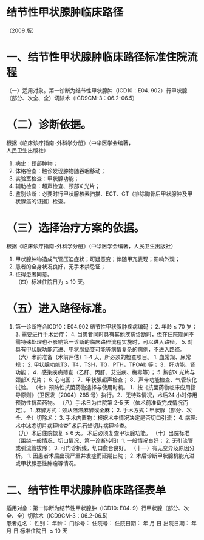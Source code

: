 # 结节性甲状腺肿临床路径  
（2009 版）  
# 一、结节性甲状腺肿临床路径标准住院流程  
（一）适用对象。第一诊断为结节性甲状腺肿（ICD10：E04. 902）行甲状腺（部分、次全、全）切除术（ICD9CM-3：06.2-06.5）  
# （二）诊断依据。  
根据《临床诊疗指南-外科学分册》（中华医学会编著，  
人民卫生出版社）  
1. 病史：颈部肿物；  
2. 体格检查：触诊发现肿物随吞咽移动；  
3. 实验室检查：甲状腺功能；  
4. 辅助检查：超声检查、颈部X 光片；  
5. 鉴别诊断：必要时行甲状腺核素扫描、ECT、CT（排除胸骨后甲状腺肿及甲状腺癌的证据）检查。  
# （三）选择治疗方案的依据。  
根据《临床诊疗指南-外科学分册》（中华医学会编著，人民卫生出版社）  
1. 甲状腺肿物造成气管压迫症状；可疑恶变；伴随甲亢表现；影响外观；  
2. 患者的全身状况良好，无手术禁忌证；  
3. 征得患者同意。  
（四）标准住院日为${\leqslant}10$ 天。  
# （五）进入路径标准。  
1. 第一诊断符合ICD10：E04.902 结节性甲状腺肿疾病编码； 2. 年龄 ≤ 70 岁； 3. 需要进行手术治疗； 4. 当患者同时具有其他疾病诊断时，但在住院期间不需特殊处理也不影响第一诊断的临床路径流程实施时，可以进入路径。 5. 对具有甲状腺功能亢进、甲状腺癌变可能等病情复杂的病例，不进入路径。 
（六）术前准备（术前评估）1-4 天，所必须的检查项目。 1. 血常规、尿常规； 2. 甲状腺功能T3，T4，TSH，TG，PTH，TPOAb 等； 3．肝功能、肾功能； 4．感染疾病筛查（乙肝、丙肝、艾滋病、梅毒等）； 5. 胸部X 光片与颈部X 光片； 6. 心电图； 7．甲状腺超声检查； 8．声带功能检查、气管软化试验。 
（七）预防性抗菌药物选择与使用时机。 1．按《抗菌药物临床应用指导原则》（卫医发〔2004〕285 号）执行。2．无特殊情况，术后24 小时停用预防性抗菌药物。 
（八）手术日为住院第 2-5 天（依术前准备完成情况而定）。 1. 麻醉方式：颈从阻滞麻醉或全麻；            2. 手术方式：甲状腺（部分、次全、全）切除术； 3. 手术内置物：根据术中情况决定是否切口引流；  4. 病理: 术中冰冻切片病理检查$^+$术后石蜡切片病理检查。  
（九）术后住院恢复${\leqslant}6$ 天。 术后必须复查甲状腺功能。 
（十）出院标准（围绕一般情况、切口情况、第一诊断转归）1. 一般情况良好；   2. 无引流管或引流管拔除； 3. 可门诊拆线，切口愈合良好。 
（十一）有无变异及原因分析。 1. 因患者术后出现严重并发症而延期出院； 2. 术后诊断甲状腺机能亢进或甲状腺恶性肿瘤等情况。  
# 二、结节性甲状腺肿临床路径表单  
适用对象：第一诊断为结节性甲状腺肿（ICD10: E04. 9）行甲状腺（部分、次全、全）切除术（ICD9CM-3：06.2-06.5）  
患者姓名：           性别：    年龄：    门诊号：       住院号：       住院日期：   年  月  日     出院日期：   年  月  日      标准住院日 ${\leqslant}10$ 天  
